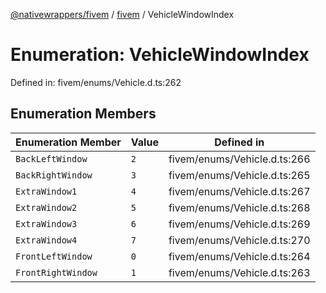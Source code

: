 [@nativewrappers/fivem](../../README.md) / [fivem](../README.md) / VehicleWindowIndex

# Enumeration: VehicleWindowIndex

Defined in: fivem/enums/Vehicle.d.ts:262

## Enumeration Members

| Enumeration Member | Value | Defined in |
| ------ | ------ | ------ |
| <a id="backleftwindow"></a> `BackLeftWindow` | `2` | fivem/enums/Vehicle.d.ts:266 |
| <a id="backrightwindow"></a> `BackRightWindow` | `3` | fivem/enums/Vehicle.d.ts:265 |
| <a id="extrawindow1"></a> `ExtraWindow1` | `4` | fivem/enums/Vehicle.d.ts:267 |
| <a id="extrawindow2"></a> `ExtraWindow2` | `5` | fivem/enums/Vehicle.d.ts:268 |
| <a id="extrawindow3"></a> `ExtraWindow3` | `6` | fivem/enums/Vehicle.d.ts:269 |
| <a id="extrawindow4"></a> `ExtraWindow4` | `7` | fivem/enums/Vehicle.d.ts:270 |
| <a id="frontleftwindow"></a> `FrontLeftWindow` | `0` | fivem/enums/Vehicle.d.ts:264 |
| <a id="frontrightwindow"></a> `FrontRightWindow` | `1` | fivem/enums/Vehicle.d.ts:263 |
